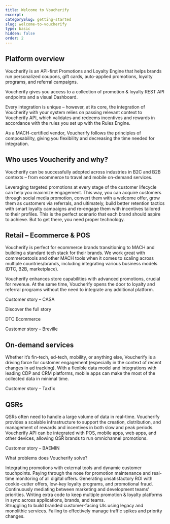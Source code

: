 ```yaml
---
title: Welcome to Voucherify
excerpt: 
categorySlug: getting-started
slug: welcome-to-voucherify
type: basic
hidden: false
order: 2
---
```


## Platform overview

Voucherify is an API-first Promotions and Loyalty Engine that helps brands run personalized coupons, gift cards, auto-applied promotions, loyalty programs, and referral campaigns. 

Voucherify gives you access to a collection of promotion & loyalty REST API endpoints and a visual Dashboard. 

Every integration is unique – however, at its core, the integration of Voucherify with your system relies on passing relevant context to Voucherify API, which validates and redeems incentives and rewards in accordance with the rules you set up with the Rules Engine.

As a MACH-certified vendor, Voucherify follows the principles of composability, giving you flexibility and decreasing the time needed for integration.  



## Who uses Voucherify and why?

Voucherify can be successfully adopted across industries in B2C and B2B contexts – from ecommerce to travel and mobile on-demand services.

Leveraging targeted promotions at every stage of the customer lifecycle can help you maximize engagement. This way, you can acquire customers through social media promotion, convert them with a welcome offer, grow them as customers via referrals, and ultimately, build better retention tactics with smart loyalty campaigns and re-engage them with incentives tailored to their profiles. This is the perfect scenario that each brand should aspire to achieve. But to get there, you need proper technology. 
















  


## Retail – Ecommerce & POS


Voucherify is perfect for ecommerce brands transitioning to MACH and building a standard tech stack for their brands. We work great with commercetools and other MACH tools when it comes to scaling across multiple countries/brands, including integrating various business models (DTC, B2B, marketplace).

Voucherify enhances store capabilities with advanced promotions, crucial for revenue. At the same time, Voucherify opens the door to loyalty and referral programs without the need to integrate any additional platform.

Customer story – CASA




Discover the full story 



DTC Ecommerce



Customer story – Breville


## On-demand services


Whether it’s fin-tech, ed-tech, mobility, or anything else, Voucherify is a driving force for customer engagement (especially in the context of recent changes in ad tracking). With a flexible data model and integrations with leading CDP and CRM platforms, mobile apps can make the most of the collected data in minimal time.


Customer story – Taxfix


## QSRs


QSRs often need to handle a large volume of data in real-time. Voucherify provides a scalable infrastructure to support the creation, distribution, and management of rewards and incentives in both slow and peak periods. Voucherify API can be integrated with POS, mobile apps, web apps, and other devices, allowing QSR brands to run omnichannel promotions.

Customer story – BAEMIN








What problems does Voucherify solve?

Integrating promotions with external tools and dynamic customer touchpoints.
Paying through the nose for promotion maintenance and real-time monitoring of all digital offers. 
Generating unsatisfactory ROI with cookie-cutter offers, low-key loyalty programs, and promotional fraud.
Continuously mediating between marketing and development teams' priorities. 
Writing extra code to keep multiple promotion & loyalty platforms in sync across applications, brands, and teams.  
Struggling to build branded customer-facing UIs using legacy and monolithic services. 
Failing to effectively manage traffic spikes and priority changes. 